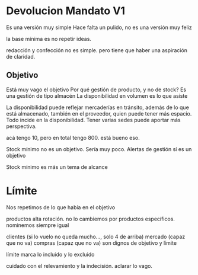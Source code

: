 # Devolucion Mandato V1

Es una versión muy simple
Hace falta un pulido, no es una versión muy feliz

la base mínima es no repetir ideas.

redacción y confección no es simple.
pero tiene que haber una aspiración de claridad.

## Objetivo
Está muy vago el objetivo
Por qué gestión de producto, y no de stock?
Es una gestión de tipo almacén
La disponibilidad en volumen es lo que asiste

La disponibilidad puede reflejar mercaderías en tránsito, además de lo que está almacenado, también en el proveedor, quien puede tener más espacio. Todo incide en la disponibilidad. Tener varias sedes puede aportar más perspectiva. 

acá tengo 10, pero en total tengo 800. está bueno eso.

Stock mínimo no es un objetivo. Sería muy poco.
Alertas de gestión sí es un objetivo

Stock mínimo es más un tema de alcance

# Límite

Nos repetimos de lo que había en el objetivo

productos alta rotación. no lo cambiemos por productos específicos. nominemos siempre igual

clientes (si lo vuelo no queda mucho..., solo 4 de arriba)
mercado (capaz que no va)
compras (capaz que no va)
son dignos de objetivo y límite

límite marca lo incluido y lo excluido

cuidado con el relevamiento y la indecisión.
aclarar lo vago.

